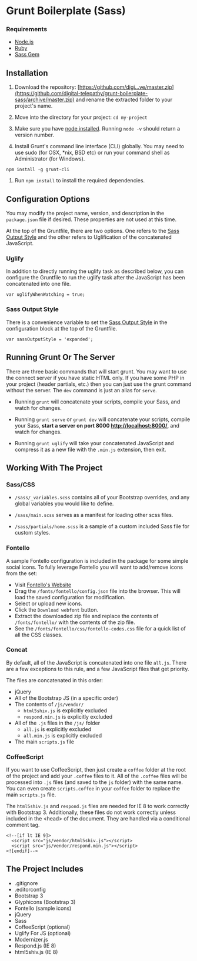 # Grunt Boilerplate (Sass)

### Requirements
* [Node.js](http://nodejs.org/)
* [Ruby](https://www.ruby-lang.org/)
* [Sass Gem](http://sass-lang.com/install)

## Installation
1. Download the repository: [https://github.com/digi...ve/master.zip](https://github.com/digital-telepathy/grunt-boilerplate-sass/archive/master.zip) and rename the extracted folder to your project's name.

1. Move into the directory for your project: `cd my-project`

1. Make sure you have [node installed](http://nodejs.org/). Running `node -v` should return a version number.

1. Install Grunt's command line interface (CLI) globally. You may need to use sudo (for OSX, *nix, BSD etc) or run your command shell as Administrator (for Windows).
  ```
  npm install -g grunt-cli
  ```

1. Run `npm install` to install the required dependencies.

## Configuration Options
You may modify the project name, version, and description in the `package.json` file if desired. These properties are not used at this time.

At the top of the Gruntfile, there are two options. One refers to the [Sass Output Style](http://sass-lang.com/documentation/file.SASS_REFERENCE.html#output_style) and the other refers to Uglification of the concatenated JavaScript.

### Uglify
In addition to directly running the uglify task as described below, you can configure the Gruntfile to run the uglify task after the JavaScript has been concatenated into one file.
```
var uglifyWhenWatching = true;
```

### Sass Output Style
There is a convenience variable to set the [Sass Output Style](http://sass-lang.com/documentation/file.SASS_REFERENCE.html#output_style) in the configuration block at the top of the Gruntfile.
```
var sassOutputStyle = 'expanded';
```

## Running Grunt Or The Server
There are three basic commands that will start grunt. You may want to use the connect server if you have static HTML only. If you have some PHP in your project (header partials, etc.) then you can just use the grunt command without the server. The `dev` command is just an alias for `serve`.

* Running `grunt` will concatenate your scripts, compile your Sass, and watch for changes.

* Running `grunt serve` or `grunt dev` will concatenate your scripts, compile your Sass, **start a server on port 8000 [http://localhost:8000/](http://localhost:8000/)**, and watch for changes.

* Running `grunt uglify` will take your concatenated JavaScript and compress it as a new file with the `.min.js` extension, then exit.

## Working With The Project

### Sass/CSS
* `/sass/_variables.scss` contains all of your Bootstrap overrides, and any global variables you would like to define.

* `/sass/main.scss` serves as a manifest for loading other scss files.

* `/sass/partials/home.scss` is a sample of a custom included Sass file for custom styles.

### Fontello
A sample Fontello configuration is included in the package for some simple social icons. To fully leverage Fontello you will want to add/remove icons from the set:
* Visit [Fontello's Website](http://fontello.com/)
* Drag the `/fonts/fontello/config.json` file into the browser. This will load the saved configuration for modification.
* Select or upload new icons.
* Click the `Download webfont` button.
* Extract the downloaded zip file and replace the contents of `/fonts/fontello/` with the contents of the zip file.
* See the `/fonts/fontello/css/fontello-codes.css` file for a quick list of all the CSS classes.

### Concat
By default, all of the JavaScript is concatenated into one file `all.js`. There are a few exceptions to this rule, and a few JavaScript files that get priority.

The files are concatenated in this order:

* jQuery
* All of the Bootstrap JS (in a specific order)
* The contents of `/js/vendor/`
  * `html5shiv.js` is explicitly excluded
  * `respond.min.js` is explicitly excluded
* All of the `.js` files in the `/js/` folder
  * `all.js` is explicitly excluded
  * `all.min.js` is explicitly excluded
* The main `scripts.js` file

### CoffeeScript
If you want to use CoffeeScript, then just create a `coffee` folder at the root of the project and add your `.coffee` files to it. All of the `.coffee` files will be processed into `.js` files (and saved to the `js` folder) with the same name. You can even create `scripts.coffee` in your `coffee` folder to replace the main `scripts.js` file.

The `html5shiv.js` and `respond.js` files are needed for IE 8 to work correctly with Bootstrap 3. Additionally, these files do not work correctly unless included in the &lt;head&gt; of the document. They are handled via a conditional comment tag.
```
<!--[if lt IE 9]>
  <script src="js/vendor/html5shiv.js"></script>
  <script src="js/vendor/respond.min.js"></script>
<![endif]-->
```

## The Project Includes

* .gitignore
* .editorconfig
* Bootstrap 3
* Glyphicons (Bootstrap 3)
* Fontello (sample icons)
* jQuery
* Sass
* CoffeeScript (optional)
* Uglify For JS (optional)
* Modernizer.js
* Respond.js (IE 8)
* html5shiv.js (IE 8)
